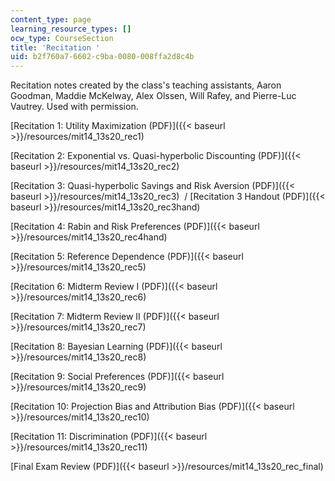 ```yaml
---
content_type: page
learning_resource_types: []
ocw_type: CourseSection
title: 'Recitation '
uid: b2f760a7-6602-c9ba-0080-008ffa2d8c4b
---
```


Recitation notes created by the class's teaching assistants, Aaron Goodman, Maddie McKelway, Alex Olssen, Will Rafey, and Pierre-Luc Vautrey. Used with permission. 

[Recitation 1: Utility Maximization (PDF)]({{< baseurl >}}/resources/mit14_13s20_rec1)

[Recitation 2: Exponential vs. Quasi-hyperbolic Discounting (PDF)]({{< baseurl >}}/resources/mit14_13s20_rec2)

[Recitation 3: Quasi-hyperbolic Savings and Risk Aversion (PDF)]({{< baseurl >}}/resources/mit14_13s20_rec3)  / [Recitation 3 Handout (PDF)]({{< baseurl >}}/resources/mit14_13s20_rec3hand)

[Recitation 4: Rabin and Risk Preferences (PDF)]({{< baseurl >}}/resources/mit14_13s20_rec4hand)

[Recitation 5: Reference Dependence (PDF)]({{< baseurl >}}/resources/mit14_13s20_rec5)

[Recitation 6: Midterm Review I (PDF)]({{< baseurl >}}/resources/mit14_13s20_rec6)

[Recitation 7: Midterm Review II (PDF)]({{< baseurl >}}/resources/mit14_13s20_rec7)

[Recitation 8: Bayesian Learning (PDF)]({{< baseurl >}}/resources/mit14_13s20_rec8)

[Recitation 9: Social Preferences (PDF)]({{< baseurl >}}/resources/mit14_13s20_rec9)

[Recitation 10: Projection Bias and Attribution Bias (PDF)]({{< baseurl >}}/resources/mit14_13s20_rec10)

[Recitation 11: Discrimination (PDF)]({{< baseurl >}}/resources/mit14_13s20_rec11)

[Final Exam Review (PDF)]({{< baseurl >}}/resources/mit14_13s20_rec_final)